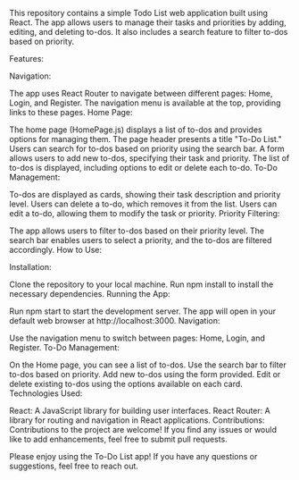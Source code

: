 This repository contains a simple Todo List web application built using React. The app allows users to manage their tasks and priorities by adding, editing, and deleting to-dos. It also includes a search feature to filter to-dos based on priority.

Features:

Navigation:

The app uses React Router to navigate between different pages: Home, Login, and Register.
The navigation menu is available at the top, providing links to these pages.
Home Page:

The home page (HomePage.js) displays a list of to-dos and provides options for managing them.
The page header presents a title "To-Do List."
Users can search for to-dos based on priority using the search bar.
A form allows users to add new to-dos, specifying their task and priority.
The list of to-dos is displayed, including options to edit or delete each to-do.
To-Do Management:

To-dos are displayed as cards, showing their task description and priority level.
Users can delete a to-do, which removes it from the list.
Users can edit a to-do, allowing them to modify the task or priority.
Priority Filtering:

The app allows users to filter to-dos based on their priority level.
The search bar enables users to select a priority, and the to-dos are filtered accordingly.
How to Use:

Installation:

Clone the repository to your local machine.
Run npm install to install the necessary dependencies.
Running the App:

Run npm start to start the development server.
The app will open in your default web browser at http://localhost:3000.
Navigation:

Use the navigation menu to switch between pages: Home, Login, and Register.
To-Do Management:

On the Home page, you can see a list of to-dos.
Use the search bar to filter to-dos based on priority.
Add new to-dos using the form provided.
Edit or delete existing to-dos using the options available on each card.
Technologies Used:

React: A JavaScript library for building user interfaces.
React Router: A library for routing and navigation in React applications.
Contributions:
Contributions to the project are welcome! If you find any issues or would like to add enhancements, feel free to submit pull requests.




Please enjoy using the To-Do List app! If you have any questions or suggestions, feel free to reach out.
